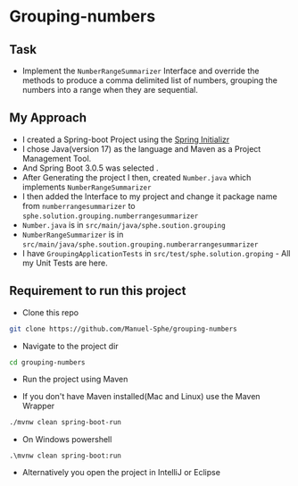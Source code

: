 # Grouping-numbers

## Task
* Implement the `NumberRangeSummarizer` Interface and override the methods to produce a comma delimited list of numbers,
grouping the numbers into a range when they are sequential.


## My Approach
* I created a Spring-boot Project using the [Spring Initializr](https://start.spring.io/)
* I chose Java(version 17) as the language and Maven as a Project Management Tool.
* And Spring Boot 3.0.5 was selected .
* After Generating the project I then, created `Number.java` which implements `NumberRangeSummarizer`
* I then added the Interface to my project and change it package name from `numberrangesummarizer` to `sphe.solution.grouping.numberrangesummarizer`
* `Number.java` is in `src/main/java/sphe.soution.grouping`
* `NumberRangeSummarizer` is in `src/main/java/sphe.soution.grouping.numberarrangesummarizer`
* I have `GroupingApplicationTests` in `src/test/sphe.solution.groping` - All my Unit Tests are here.

## Requirement to run this project
* Clone this repo 
```bash
git clone https://github.com/Manuel-Sphe/grouping-numbers
```
* Navigate to the project dir 
```bash
cd grouping-numbers       
```
* Run the project using Maven

* If you don't have Maven installed(Mac and Linux) use the Maven Wrapper
```bash
./mvnw clean spring-boot-run
```
* On Windows powershell 
```shell
.\mvnw clean spring-boot:run 
```
* Alternatively you open the project in IntelliJ or Eclipse 